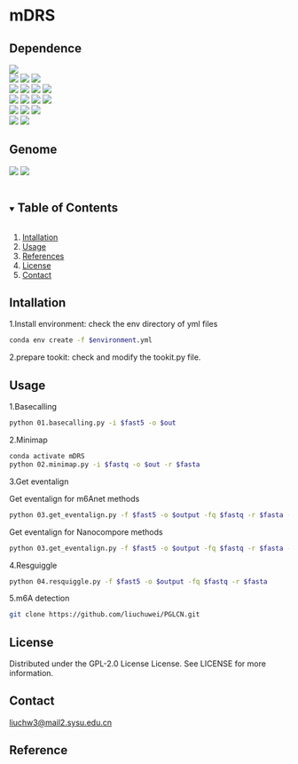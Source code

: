 # mDRS

## Dependence
![](https://img.shields.io/badge/software-version-blue)  
[![](https://img.shields.io/badge/Guppy-v6.5.7-green)](https://community.nanoporetech.com/downloads)
[![](https://img.shields.io/badge/Minimap2-v2.24-green)](https://github.com/lh3/minimap2)
[![](https://img.shields.io/badge/samtools-v1.16.1-green)](https://github.com/samtools/samtools)  
[![](https://img.shields.io/badge/DRUMMER-v1.0-blue)](https://github.com/DepledgeLab/DRUMMER/)
[![](https://img.shields.io/badge/bedtools-v2.29.1-blue)](https://bedtools.readthedocs.io/en/latest/)
[![](https://img.shields.io/badge/ELIGOS-v2.0.1-blue)](https://gitlab.com/piroonj/eligos2)
[![](https://img.shields.io/badge/Epinano-v1.2.0-blue)](https://github.com/novoalab/EpiNano)  
[![](https://img.shields.io/badge/MINES-v0.0-orange)](https://github.com/YeoLab/MINES.git)
[![](https://img.shields.io/badge/Tombo-v1.5.1-orange)](https://github.com/nanoporetech/tombo)
[![](https://img.shields.io/badge/Nanocompore-v1.0.0-orange)](https://github.com/tleonardi/nanocompore_paper_analyses)
[![](https://img.shields.io/badge/Nanom6A-v2.0-orange)](https://github.com/gaoyubang/nanom6A)  
[![](https://img.shields.io/badge/Xpore-v2.0-purple)](https://github.com/GoekeLab/xpore)
[![](https://img.shields.io/badge/m6Anet-v1.0-purple)](https://github.com/GoekeLab/m6anet) 
[![](https://img.shields.io/badge/nanopolish-v0.14.0-purple)](https://github.com/jts/nanopolish)  
[![](https://img.shields.io/badge/Dinopore-v1.0-brown)](https://github.com/darelab2014/Dinopore)
[![](https://img.shields.io/badge/nanoRMS-v1.0-brown)](https://github.com/novoalab/nanoRMS)

## Genome
[![](https://img.shields.io/badge/mm39-orange)](https://hgdownload.soe.ucsc.edu/goldenPath/mm39/bigZips/)
[![](https://img.shields.io/badge/hg38-green)](https://hgdownload.soe.ucsc.edu/goldenPath/hg38/bigZips/)

<!-- TABLE OF CONTENTS -->
<details open="open">
  <summary><h2 style="display: inline-block">Table of Contents</h2></summary>
  <ol>
    <li>
      <a href="#Intallation">Intallation</a>
    </li>
    <li><a href="#Usage">Usage</a></li>
    <li><a href="#References">References</a></li>
    <li><a href="#license">License</a></li>
    <li><a href="#Contact">Contact</a></li>
  </ol>
</details>

## Intallation
1.Install environment: check the env directory of yml files
   ```sh
   conda env create -f $environment.yml
   ```
2.prepare tookit: check and modify the tookit.py file.
    
## Usage
1.Basecalling
   ```sh
   python 01.basecalling.py -i $fast5 -o $out
   ```
2.Minimap
   ```sh
   conda activate mDRS
   python 02.minimap.py -i $fastq -o $out -r $fasta
   ```
3.Get eventalign
    
Get eventalign for m6Anet methods
   ```sh
   python 03.get_eventalign.py -f $fast5 -o $output -fq $fastq -r $fasta -bam $bam -method m6A_net
   ```

Get eventalign for Nanocompore methods
   ```sh
   python 03.get_eventalign.py -f $fast5 -o $output -fq $fastq -r $fasta -bam $bam -method Nanocompore
   ```
4.Resguiggle
   ```sh
   python 04.resquiggle.py -f $fast5 -o $output -fq $fastq -r $fasta
   ```
5.m6A detection
   ```sh
   git clone https://github.com/liuchuwei/PGLCN.git
   ```

## License
Distributed under the GPL-2.0 License License. See LICENSE for more information.

## Contact
liuchw3@mail2.sysu.edu.cn

## Reference


